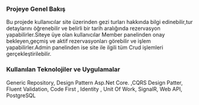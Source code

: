 ### Projeye Genel Bakış 
Bu projede kullanıcılar site üzerinden gezi turları hakkında bilgi edinebilir,tur detaylarını öğrenebilir ve belirli bir tarih aralığında rezervasyon yapabilirler.Siteye üye olan kullanıcılar Member panelinden onay bekleyen,geçmiş ve aktif rezervasyonları görebilir ve işlem yapabilirler.Admin panelinden ise site ile ilgili tüm Crud işlemleri gerçekleştirilebilir.

### Kullanılan Teknolojiler ve Uygulamalar
Generic Repository, Design Pattern Asp.Net Core.  ,CQRS Design Patter, Fluent Validation, Code First , Identity , Unit Of Work,  SignalR,  Web API,  PostgreSQL
